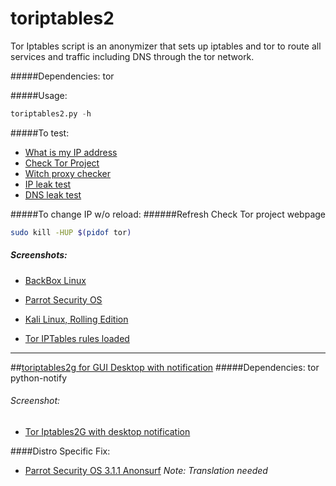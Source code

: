 # toriptables2
Tor Iptables script is an anonymizer that sets up iptables and tor to route all services and traffic including DNS through the tor network.

#####Dependencies:
tor

#####Usage:
```python
toriptables2.py -h
```
#####To test:
* [What is my IP address](http://whatismyipaddress.com)
* [Check Tor Project](https://check.torproject.org)
* [Witch proxy checker](http://witch.valdikss.org.ru)
* [IP leak test](https://ipleak.net)
* [DNS leak test](http://dnsleaktest.com)


#####To change IP w/o reload:
######Refresh Check Tor project webpage
```bash
sudo kill -HUP $(pidof tor)
```

##### Screenshots:
* [BackBox Linux](https://drive.google.com/open?id=0B79r4wTVj-CZQ1ZBeG0xdHFiN0k)

* [Parrot Security OS](http://bit.ly/2b6IjNP)

* [Kali Linux, Rolling Edition](http://bit.ly/1otCXOn)

* [Tor IPTables rules loaded](http://bit.ly/1NjmDLn)

---
##[toriptables2g for GUI Desktop with notification](https://bitbucket.org/ruped24/toriptables2g/src)
#####Dependencies:
tor python-notify

###### Screenshot:
* [Tor Iptables2G with desktop notification](http://bit.ly/2bJO9WA)


####Distro Specific Fix:
* [Parrot Security OS 3.1.1 Anonsurf](https://www.inforge.net/xi/threads/parrot-security-os-3-1-1-anonsurf-fix-tor-by-vap0r.457379/) *Note: Translation needed*
